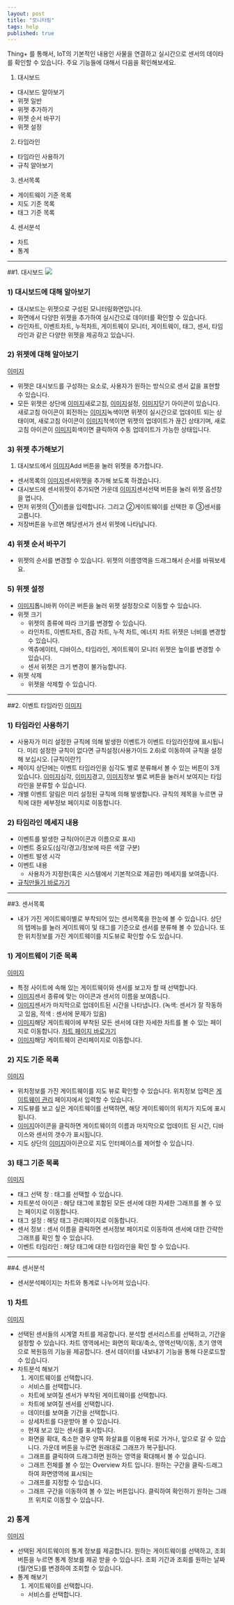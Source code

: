 ```yaml
---
layout: post
title: "모니터링"
tags: help
published: true
---
```


Thing+ 를 통해서, IoT의 기본적인 내용인 사물을 연결하고 실시간으로 센서의 데이타를 확인할 수 있습니다.
주요 기능들에 대해서 다음을 확인해보세요.

1. 대시보드
  - 대시보드 알아보기
  - 위젯 일반
  - 위젯 추가하기
  - 위젯 순서 바꾸기
  - 위젯 설정
2. 타임라인
  - 타임라인 사용하기
  - 규칙 알아보기
3. 센서목록
  - 게이트웨이 기준 목록
  - 지도 기준 목록
  - 태그 기준 목록
4. 센서분석
  - 차트
  - 통계

---
##1. 대시보드
![](http://techblog.daliworks.net/assets/dashboard1.png)

### 1) 대시보드에 대해 알아보기
* 대시보드는 위젯으로 구성된 모니터링화면입니다.
* 화면에서 다양한 위젯을 추가하여 실시간으로 데이터를 확인할 수 있습니다.
* 라인차트, 이벤트차트, 누적차트, 게이트웨이 모니터, 게이트웨이, 태그, 센서, 타임라인과 같은 다양한 위젯을 제공하고 있습니다.

### 2) 위젯에 대해 알아보기
[이미지]()

* 위젯은 대시보드를 구성하는 요소로, 사용자가 원하는 방식으로 센서 값을 표현할 수 있습니다.
* 모든 위젯은 상단에 [이미지]()새로고침, [이미지]()설정, [이미지]()닫기 아이콘이 있습니다. 새로고침 아이콘이 회전하는 [이미지]()녹색이면 위젯이 실시간으로 업데이트 되는 상태이며, 새로고침 아이콘이 [이미지]()적색이면 위젯의 업데이트가 끊긴 상태기며, 새로고침 아이콘이 [이미지]()회색이면 클릭하여 수동 업데이트가 가능한 상태입니다.

### 3) 위젯 추가해보기
1. 대시보드에서 [이미지]()Add 버튼을 눌러 위젯을 추가합니다. 
* 센서목록의 [이미지]()센서위젯을 추가해 보도록 하겠습니다.
* 대시보드에 센서위젯이 추가되면 가운데 [이미지]()센서선택 버튼을 눌러 위젯 옵션창을 엽니다.
* 먼저 위젯의 ①이름을 입력합니다. 그리고 ②게이트웨이를 선택한 후 ③센서를 고릅니다.
* 저장버튼을 누르면 해당센서가 센서 위젯에 나타납니다.

### 4) 위젯 순서 바꾸기
* 위젯의 순서를 변경할 수 있습니다. 위젯의 이름영역을 드래그해서 순서를 바꿔보세요.

### 5) 위젯 설정
* [이미지]()톱니바퀴 아이콘 버튼을 눌러 위젯 설정창으로 이동할 수 있습니다.
* 위젯 크기
  - 위젯의 종류에 따라 크기를 변경할 수 있습니다.
  - 라인차트, 이벤트차트, 증감 차트, 누적 차트, 에너지 차트 위젯은 너비를 변경할 수 있습니다.
  - 엑츄에이터, 디바이스, 타임라인, 게이트웨이 모니터 위젯은 높이를 변경할 수 있습니다.
  - 센서 위젯은 크기 변경이 불가능합니다.
* 위젯 삭제
  - 위젯을 삭제할 수 있습니다. 

---
##2. 이벤트 타임라인
[이미지]()

### 1) 타임라인 사용하기
* 사용자가 미리 설정한 규칙에 의해 발생한 이벤트가 이벤트 타임라인창에 표시됩니다. 미리 설정한 규칙이 없다면 규칙설정(사용가이드 2.6)로 이동하여 규칙을 설정해 보십시오. [규칙이란?]
* 페이지 상단에는 이벤트 타임라인을 심각도 별로 분류해서 볼 수 있는 버튼이 3개 있습니다. [이미지]()심각, [이미지]()경고, [이미지]()정보 별로 버튼을 눌러서 보여지는 타임라인을 분류할 수 있습니다.
* 개별 이벤트 알림은 미리 설정된 규칙에 의해 발생합니다. 규칙의 제목을 누르면 규칙에 대한 세부정보 페이지로 이동합니다.

### 2) 타임라인 메세지 내용
  - 이벤트를 발생한 규칙(아이콘과 이름으로 표시)
  - 이벤트 중요도(심각/경고/정보에 따른 색깔 구분)
  - 이벤트 발생 시각
  - 이벤트 내용
    - 사용자가 지정한(혹은 시스템에서 기본적으로 제공한) 메세지를 보여줍니다.
  - [규칙만들기 바로가기]()

---
##3. 센서목록
* 내가 가진 게이트웨이별로 부착되어 있는 센서목록을 한눈에 볼 수 있습니다. 상단의 탭메뉴를 눌러 게이트웨이 및 태그를 기준으로 센서를 분류해 볼 수 있습니다. 또한 위치정보를 가진 게이트웨이를 지도뷰로 확인할 수도 있습니다.

### 1) 게이트웨이 기준 목록
[이미지]()

* 특정 사이트에 속해 있는 게이트웨이와 센서를 보고자 할 때 선택합니다.
* [이미지]()센서 종류에 맞는 아이콘과 센서의 이름을 보여줍니다.
* [이미지]()센서가 마지막으로 업데이트된 시간을 나타냅니다. (녹색: 센서가 잘 작동하고 있음, 적색 : 센서에 문제가 있음)
* [이미지]()해당 게이트웨이에 부착된 모든 센서에 대한 자세한 차트를 볼 수 있는 페이지로 이동합니다. [차트 페이지 바로가기]()
* [이미지]()해당 게이트웨이 관리페이지로 이동합니다.

### 2) 지도 기준 목록
[이미지]()

* 위치정보를 가진 게이트웨이를 지도 뷰로 확인할 수 있습니다. 위치정보 입력은 [게이트웨이 관리]() 페이지에서 입력할 수 있습니다.
* 지도뷰를 보고 싶은 게이트웨이를 선택하면, 해당 게이트웨이의 위치가 지도에 표시됩니다.
* [이미지]()아이콘을 클릭하면 게이트웨이의 이름과 마지막으로 업데이트 된 시간, 디바이스와 센서의 갯수가 표시됩니다.
* 지도 상단의 [이미지]()아이콘으로 지도 인터페이스를 제어할 수 있습니다.

### 3) 태그 기준 목록
[이미지]()

* 태그 선택 창 : 태그를 선택할 수 있습니다.
* 차트분석 아이콘 : 해당 태그에 포함된 모든 센서에 대한 자세한 그래프를 볼 수 있는 페이지로 이동합니다. 
* 태그 설정 : 해당 태그 관리페이지로 이동합니다.
* 센서 정보 : 센서 이름을 클릭하면 센서정보 페이지로 이동하여 센서에 대한 간략한 그래프를 확인 할 수 있습니다.
* 이벤트 타임라인 : 해당 태그에 대한 타임라인을 확인 할 수 있습니다.

---
##4. 센서분석
* 센서분석페이지는 차트와 통계로 나누어져 있습니다.

### 1) 차트
[이미지]()

* 선택된 센서들의 시계열 차트를 제공합니다. 분석할 센서리스트를 선택하고, 기간을 설정할 수 있습니다. 차트 영역에서는 화면의 확대/축소, 영역선택/이동, 초기 영역으로 복원등의 기능을 제공합니다. 센서 데이터를 내보내기 기능을 통해 다운로드할 수 있습니다.
* 차트분석 해보기
  1. 게이트웨이를 선택합니다.
  - 서비스를 선택합니다.
  - 차트에 보여질 센서가 부착된 게이트웨이를 선택합니다.
  - 차트에 보여질 센서를 선택합니다.
  - 데이터를 보여줄 기간을 선택합니다.
  - 상세차트를 다운받아 볼 수 있습니다.
  - 현재 보고 있는 센서를 표시합니다.
  - 화면을 확대, 축소한 경우 양쪽 화살표를 이용해 뒤로 가거나, 앞으로 갈 수 있습니다. 가운데 버튼을 누르면 원래대로 그래프가 복구됩니다.
  - 그래프를 클릭하여 드래그하면 원하는 영역을 확대해서 볼 수 있습니다.
  - 그래프 전체를 볼 수 있는 Overview 차트 입니다. 원하는 구간을 클릭-드래그하여 화면영역에 표시되는
  - 그래프를 지정할 수 있습니다.
  - 그래프 구간을 이동하여 볼 수 있는 버튼입니다. 클릭하여 확인하기 원하는 그래프 위치로 이동할 수 있습니다.

### 2) 통계
[이미지]()

* 선택된 게이트웨이의 통계 정보를 제공합니다. 원하는 게이트웨이를 선택하고, 조회 버튼을 누르면 통계 정보를 제공 받을 수 있습니다. 조회 기간과 조회를 원하는 날짜(월/연도)를 변경하여 조회할 수 있습니다.
* 통계 해보기
  1. 게이트웨이를 선택합니다.
  - 서비스를 선택합니다.

